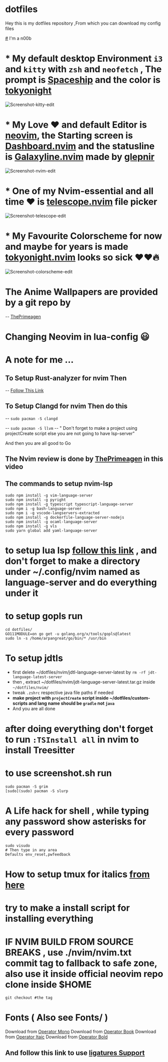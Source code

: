 # dotfiles

Hey this is my dotfiles repository ,From which you can download my config files

[#](#) I'm a n00b

# * My default desktop Environment `i3` and `kitty` with `zsh` and `neofetch` , The prompt is [Spaceship](https://github.com/denysdovhan/spaceship-prompt) and the color is [tokyonight](https://github.com/folke/tokyonight.nvim.git)
![Screenshot-kitty-edit](https://user-images.githubusercontent.com/46556080/130490647-0488bd1d-7cc3-49ce-a6c3-c4a09809b622.png)


# * My Love ❤️ and default Editor is [neovim](https://github.com/neovim/neovim), the Starting screen is [Dashboard.nvim](https://github.com/glepnir/dashboard-nvim) and the statusline is [Galaxyline.nvim](https://github.com/glepnir/galaxyline.nvim) made by [glepnir](https://github.com/glepnir)
![Screenshot-nvim-edit](https://user-images.githubusercontent.com/46556080/130490700-b227a906-8d26-4642-98df-81df3eda0e7e.png)

# * One of my Nvim-essential and all time ❤️ is [telescope.nvim](https://github.com/nvim-telescope/telescope.nvim) file picker
![Screenshot-telescope-edit](https://user-images.githubusercontent.com/46556080/130490742-b6494ed2-4324-49da-8673-9c42d68ecf35.png)


# * My Favourite Colorscheme for now and maybe for years is made [tokyonight.nvim](https://github.com/folke/tokyonight.nvim.git) looks so sick ❤️❤️🔥
![Screenshot-colorscheme-edit](https://user-images.githubusercontent.com/46556080/130490777-1116a609-d805-4b0e-a37b-5a132665269b.png)

# The Anime Wallpapers are provided by a git repo by

-- [ThePrimeagen](https://github.com/ThePrimeagen/anime)

# Changing Neovim in lua-config :smiley:

# A note for me ...

## To Setup Rust-analyzer for nvim Then

-- [Follow This Link](https://sharksforarms.dev/posts/neovim-rust/)

## To Setup Clangd for nvim Then do this

-- `sudo pacman -S clangd`

-- `sudo pacman -S llvm`
-- " Don't forget to make a project using projectCreate script else you are not going to have lsp-server"

And then you are all good to Go

## The Nvim review is done by [ThePrimeagen](github.com/ThePrimeagen) in this video

## The commands to setup nvim-lsp
```shell
sudo npm install -g vim-language-server
sudo npm install -g pyright
sudo npm install -g typescript typescript-language-server
sudo npm i -g bash-language-server
sudo npm i -g vscode-langservers-extracted
sudo npm install -g dockerfile-language-server-nodejs
sudo npm install -g ocaml-language-server
sudo npm install -g vls
sudo yarn global add yaml-language-server
```
# to setup lua lsp [follow this link](https://github.com/sumneko/lua-language-server/wiki/Build-and-Run-(Standalone)) , and don't forget to make a directory under ~/.config/nvim named as language-server and do everything under it 

# to setup gopls run 
```shell
cd dotfiles/
GO111MODULE=on go get -u golang.org/x/tools/gopls@latest
sudo ln -s /home/arpangreat/go/bin/* /usr/bin
```
# To setup jdtls
- first delete ~/dotfiles/nvim/jdtl-language-server-latest by `rm -rf jdt-language-latest-server`
- then , extract ~/dotfiles/nvim/jdt-language-server-latest.tar.gz inside `~/dotfiles/nvim/`
- tweak `.zshrc` respective java file paths if needed
- **make project with `projectCreate` script inside ~/dotfiles/custom-scripts and lang name should be `gradle` not `java`**
- And you are all done 

# after doing everything don't forget to run ```:TSInstall all``` in nvim to install Treesitter

# to use screenshot.sh run
```shell
sudo pacman -S grim
[sudo](sudo) pacman -S slurp
```

# A Life hack for shell , while typing any password show asterisks for every password
```shell
sudo visudo
# Then type in any area
Defaults env_reset,pwfeedback
```

# How to setup tmux for italics [from here](https://rsapkf.xyz/blog/enabling-italics-vim-tmux)

# try to make a install script for installing everything

# IF NVIM BUILD FROM SOURCE BREAKS , use ./nvim/nvim.txt commit tag to fallback to safe zone, also use it inside official neovim repo clone inside $HOME
`git checkout #the tag`

# Fonts ( Also see Fonts/ )
Download from [Operator Mono](https://fontsfree.net/operator-mono-medium-font-download.html)
Download from [Operator Book](https://fontsfree.net/operator-mono-book-font-download.html)
Download from [Operator Itaic](https://fontsfree.net/operator-mono-book-italic-2-font-download.html)
Download from [Operator Bold](https://fontsfree.net/operator-mono-bold-font-download.html)

## And follow this link to use [ligatures Support](https://github.com/kiliman/operator-mono-lig)
